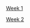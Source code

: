 [Week 1](https://dhvyas7.github.io/cse-15l-lab-reports/week1/instructions.html)

[Week 2](https://dhvyas7.github.io/cse-15l-lab-reports/week2/report.html)